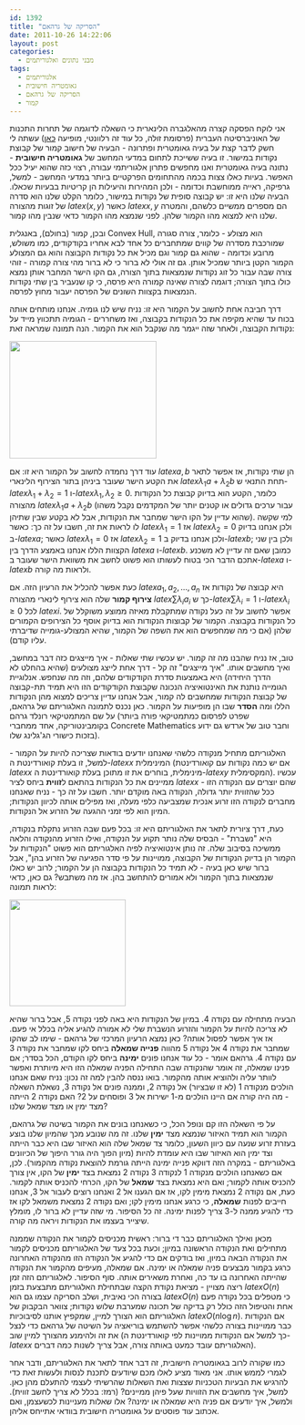 ```yaml
---
id: 1392
title: "הסריקה של גרהאם"
date: 2011-10-26 14:22:06
layout: post
categories: 
  - מבני נתונים ואלגוריתמים
tags: 
  - אלגוריתמים
  - גאומטריה חישובית
  - הסריקה של גרהאם
  - קמור
---
```

אני לוקח הפסקה קצרה מהאלגברה הלינארית כי השאלה לדוגמה של תחרות התכנות של האוניברסיטה העברית (פרסומת זולה, כל עוד זה רלוונטי, מופיעה <a href="http://www.gadial.net/?page_id=1386">כאן</a>) עשתה לי חשק לדבר קצת על בעיה גאומטרית ופתרונה - הבעיה של חישוב קמור של קבוצת נקודות במישור. זו בעיה ששייכת לתחום במדעי המחשב של <strong>גאומטריה חישובית</strong> - נתונה בעיה גאומטרית ואנו מחפשים פתרון אלגוריתמי עבורה, רצוי כזה שהוא יעיל ככל האפשר. בעיות כאלו צצות בכמה מהתחומים הפרקטיים ביותר במדעי המחשב - למשל, גרפיקה, ראייה ממוחשבת וכדומה - ולכן המהירות והיעילות הן קריטיות בבעיות שכאלו. הבעיה שלנו היא זו: יש קבוצה סופית של נקודות במישור, כלומר הקלט שלנו הוא סדרה של זוגות מהצורה $latex \left(x,y\right)$ כאשר $latex x,y$ הם מספרים ממשיים כלשהם, והמטרה שלנו היא למצוא מהו הקמור שלהן. לפני שנמצא מהו הקמור כדאי שנבין מהו קמור.

ובכן, קמור (בחולם), באנגלית Convex Hull, הוא מצולע - כלומר, צורה סגורה שמורכבת מסדרה של קווים שמתחברים כל אחד לבא אחריו בקודקודים, כמו משולש, מרובע וכדומה - שהוא גם קמור וגם מכיל את כל נקודות הקבוצה והוא גם המצולע הקמור הקטן ביותר שמכיל אותן. גם זה אולי לא ברור כי לא ברור מהי צורה קמורה - זוהי צורה שבה עבור כל זוג נקודות שנמצאות בתוך הצורה, גם הקו הישר המחבר אותן נמצא כולו בתוך הצורה; דוגמה לצורה שאינה קמורה היא פרסה, כי קו שנעביר בין שתי נקודות הנמצאות בקצוות השונים של הפרסה יעבור מחוץ לפרסה.

דרך חביבה אחת לחשוב על הקמור היא זו: נניח שיש לנו גומיה. אנחנו מותחים אותה בכוח עד שהיא מקיפה את כל הנקודות בקבוצה, ואז משחררים - הגומיה תתכווץ מייד על נקודות הקבוצה, ולאחר שזה ייגמר מה שנקבל הוא את הקמור. הנה תמונה שמראה זאת:

<strong><a href="http://www.gadial.net/wp-content/uploads/2011/10/258px-ConvexHull.svg_.png"><img class="alignnone size-full wp-image-1393" title="258px-ConvexHull.svg" src="http://www.gadial.net/wp-content/uploads/2011/10/258px-ConvexHull.svg_.png" alt="" width="258" height="206" /></a>
</strong>

עוד דרך נחמדה לחשוב על הקמור היא זו: אם $latex a,b$ הן שתי נקודות, אז אפשר לתאר את הקטע הישר שעובר ביניהן בתור הצירוף הלינארי $latex \lambda_{1}a+\lambda_{2}b$ תחת התנאי ש-$latex \lambda_{1}+\lambda_{2}=1$ ו-$latex \lambda_{1},\lambda_{2}\ge0$. כלומר, הקטע הוא בדיוק קבוצת כל הנקודות מהצורה $latex \lambda_{1}a+\lambda_{2}b$ (עבור ערכים גדולים או קטנים יותר של המקדמים נקבל משהו שהוא עדיין על הקו הישר שמחבר את הנקודות, אבל לא בקטע שבין שתיהן). למי שקשה לו לראות את זה, חשבו על זה כך: כאשר $latex \lambda_{1}=1$ אז $latex \lambda_{2}=0$ ולכן אנחנו בדיוק ב-$latex a$; כאשר $latex \lambda_{1}=0$ אז $latex \lambda_{2}=1$ ולכן אנחנו בדיוק ב-$latex b$; ולכן בין שני הקצוות הללו אנחנו באמצע הדרך בין $latex a$ ו-$latex b$. כמובן שאם זה עדיין לא משכנע אתכם הדבר הכי בטוח לעשותו הוא פשוט לחשב את משוואת הישר שעובר ב-$latex a$ ו-$latex b$ ולראות מה קורה.

כעת אפשר להכליל את הרעיון הזה. אם $latex a_{1},a_{2},\dots,a_{n}$ היא קבוצה של נקודות אז <strong>צירוף קמור</strong> שלה הוא צירוף לינארי מהצורה $latex \sum\lambda_{i}a_{i}$ כך ש-$latex \sum\lambda_{i}=1$ ו-$latex \lambda_{i}\ge0$ לכל $latex i$. אפשר לחשוב על זה כעל נקודה שמתקבלת מאיזה ממוצע משוקלל של כל הנקודות בקבוצה. הקמור של קבוצות הנקודות הוא בדיוק אוסף כל הצירופים הקמורים שלהן (אם כי מה שמחפשים הוא את השפה של הקמור, שהיא המצולע-גומייה שדיברתי עליו קודם).

טוב, אז נניח שהבנו מה זה קמור. יש עכשיו שתי שאלות - איך מייצגים כזה דבר במחשב, ואיך מחשבים אותו. "איך מייצגים" זה קל - דרך אחת לייצג מצולעים (שהיא בהחלט לא הדרך היחידה) היא באמצעות סדרת הקודקודים שלהם, וזה מה שנחפש. אנלוגיית הגומייה נותנת את האינטואיציה הנכונה שקבוצת הקודקודים הזו היא תמיד תת-קבוצה של קבוצת הנקודות שמחשבים לה קמור, אבל אנחנו עדיין צריכים למצוא מהן הנקודות הללו ומה <strong>הסדר</strong> שבו הן מופיעות על הקמור. כאן נכנס לתמונה האלגוריתם של גרהאם, על שם המתמטיקאי רונלד גרהם (שפרט לפרסום כמתמטיקאי פורה ביותר בקומבינטוריקה, אחד ממחברי Concrete Mathematics וחבר טוב של ארדש גם ידוע בזכות כישורי הג'גלינג שלו).

האלגוריתם מתחיל מנקודה כלשהי שאנחנו יודעים בודאות שצריכה להיות על הקמור - למשל, זו בעלת קואורדינטת ה-$latex x$ המינימלית (אם יש כמה נקודות עם קואורדינטת $latex x$ מינימלית, בוחרים את זו מתוכן בעלת קואורדינטת ה-$latex y$ המקסימלית). עכשיו ממיינים את כל הנקודות בהתאם ל<strong>זווית</strong> ביחס לציר $latex x$ שהם יוצרים עם הנקודה הזו - ככל שהזווית יותר גדולה, הנקודה באה מוקדם יותר. חשבו על זה כך - נניח שאנחנו מחברים לנקודה הזו זרוע אנכית שמצביעה כלפי מעלה, ואז מפילים אותה לכיוון הנקודות; המיון הוא לפי זמני ההגעה של הזרוע אל הנקודות.

כעת, דרך ציורית לתאר את האלגוריתם היא זו: בכל פעם שבה הזרוע נתקלת בנקודה, היא "נשברת" - הבסיס שלה נותר תקוע על הנקודה, ואילו הזרוע מהנקודה והלאה ממשיכה בסיבוב שלה. זה נותן אינטואיציה לפיה האלגוריתם הוא פשוט "הנקודות על הקמור הן בדיוק הנקודות של הקבוצה, ממויינות על פי סדר הפגיעה של הזרוע בהן", אבל ברור שיש כאן בעיה - לא תמיד כל הנקודות בקבוצה הן על הקמור; לרוב יש כאלו שנמצאות בתוך הקמור ולא אמורים להתחשב בהן. אז מה משתבש? גם כאן, כדאי לראות תמונה:

<strong><a href="http://www.gadial.net/wp-content/uploads/2011/10/GrahamScan.png"><img class="alignnone size-full wp-image-1395" title="GrahamScan" src="http://www.gadial.net/wp-content/uploads/2011/10/GrahamScan.png" alt="" width="204" height="187" /></a>
</strong>

הבעיה מתחילה עם נקודה 4. במיון של הנקודות היא באה לפני נקודה 5, אבל ברור שהיא לא צריכה להיות על הקמור והזרוע הנשברת שלי לא אמורה להגיע אליה בכלל אי פעם. אז איך אפשר לפסול אותה? כאן נמצא הרעיון המרכזי של גרהאם - שימו לב שהקו שמחבר את נקודה 4 אל נקודה 5 מהווה <strong>פנייה שמאלה</strong> ביחס לקו שמחבר את נקודה 3 עם נקודה 4. גרהאם אומר - כל עוד אנחנו פונים <strong>ימינה</strong> ביחס לקו הקודם, הכל בסדר; אם פנינו שמאלה, זה אומר שהנקודה שבה התחילה הפניה שמאלה הזו היא מיותרת ואפשר לוותר עליה ולהוציא אותה מהקמור. בואו ננסה להבין למה זה נכון: נניח שאם אנחנו הולכים מנקודה 1 (לא זו שבציור) אל נקודה 2, וממנה פונים אל נקודה 3, נשאלת השאלה - מה היה קורה אם היינו הולכים מ-1 ישירות אל 3 ופוסחים על 2? האם נקודה 2 הייתה מצד ימין או מצד שמאל שלנו?

על פי השאלה הזו קם ונופל הכל, כי כשאנחנו בונים את הקמור בשיטה של גרהאם, הקמור הוא תמיד האיזור שנמצא מצד <strong>ימין</strong> שלנו. זה מה שנובע מכך שהמיון שלנו בוצע בעזרת זרוע שנעה עם כיוון השעון, כלומר צד שמאל שלה הוא האיזור שבו היא כבר הייתה וצד ימין הוא האיזור שבו היא עומדת להיות (מיון הפוך היה גורר היפוך של הכיוונים באלגוריתם - במקרה הזה דווקא פנייה ימינה הייתה גורמת להוצאת נקודה מהקמור). לכן, אם כשאנחנו הולכים מנקודה 1 לנקודה 3 נקודה 2 נמצאת בצד <strong>ימין</strong> של הקו, אין צורך להכניס אותה לקמור; ואם היא נמצאת בצד <strong>שמאל</strong> של הקו, הכרחי להכניס אותה לקמור. כעת, אם נקודה 2 נמצאת מימין לקו, אז אם הגענו אל 2 ואנחנו רוצים לעבור אל 3, אנחנו חייבים לפנות <strong>שמאלה</strong>, כי כרגע אנחנו מימין לקו; ואם נקודה 2 נמצאת משמאל לקו אז כדי להגיע ממנה ל-3 צריך לפנות ימינה. זה כל הסיפור. מי שזה עדיין לא ברור לו, מומלץ שיצייר בעצמו את הנקודות ויראה מה קורה.

מכאן ואילך האלגוריתם כבר די ברור: ראשית מכניסים לקמור את הנקודה שממנה מתחילים ואת הנקודה הראשונה במיון; וכעת בכל צעד של האלגוריתם מכניסים לקמור את הנקודה הבאה במיון, ואז בודקים אם כדי להגיע אל הנקודה הזו מהנקודה האחרונה כרגע בקמור מבצעים פניה שמאלה או ימינה. אם שמאלה, מעיפים מהקמור את הנקודה שהייתה האחרונה בו עד כה, ואחרת משאירים אותה. סוף הסיפור. לאלגוריתם הזה זמן ריצה מצויין - מציאת נקודת הקצה שבתחילת האלגוריתם מתבצעת בזמן $latex O\left(n\right)$ בצורה הכי נאיבית, ושלב הסריקה עצמו גם הוא $latex O\left(n\right)$ כי מטפלים בכל נקודה פעם אחת והטיפול הזה כולל רק בדיקה של תכונה שמערבת שלוש נקודות; צוואר הבקבוק של האלגוריתם הוא הצורך למיין, שמקפיץ אותנו לסיבוכיות $latex O\left(n\log n\right)$. אם הנקודות כבר ממויינות בצורה כלשהי אפשר להשתמש בוריאציה על השיטה של גרהאם כדי לנצל את זה ולהימנע מהצורך למיין שוב (כך למשל אם הנקודות ממויינות לפי קואורדינטת ה-$latex x$ האלגוריתם עובד כמעט באותה צורה, אבל צריך לשנות כמה דברים).

כמו שקורה לרוב בגאומטריה חישובית, זה דבר אחד לתאר את האלגוריתם, ודבר אחר לגמרי לממש אותו. אני מאוד מציע לאלו מכם שיודעים לתכנת לנסות ולעשות זאת כדי להרגיש את הבעיות הטכניות שצצות ואת השאלות שהרשיתי לעצמי להתעלם מהן כאן. למשל, איך מחשבים את הזוויות שעל פיהן ממיינים? (רמז: בכלל לא צריך לחשב זווית). ולמשל, איך יודעים אם פניה היא שמאלה או ימינה? אלו שאלות מעניינות לכשעצמן, ואם אכתוב עוד פוסטים על גאומטריה חישובית בוודאי אתייחס אליהן.
